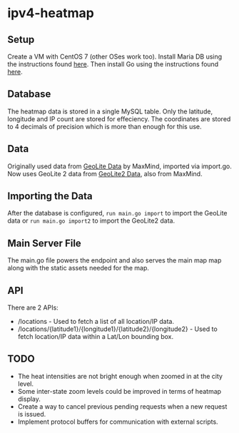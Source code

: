 # ipv4-heatmap

## Setup
Create a VM with CentOS 7 (other OSes work too). Install Maria DB using the instructions found [here](https://downloads.mariadb.org/mariadb/repositories/). Then install Go using the instructions found [here](https://golang.org/doc/install).

## Database
The heatmap data is stored in a single MySQL table. Only the latitude, longitude and IP count are stored for effeciency. The coordinates are stored to 4 decimals of precision which is more than enough for this use.

## Data
Originally used data from [GeoLite Data](http://dev.maxmind.com/geoip/legacy/geolite/) by MaxMind, imported via import.go. Now uses GeoLite 2 data from [GeoLite2 Data](http://dev.maxmind.com/geoip/geoip2/geolite2/), also from MaxMind.

## Importing the Data
After the database is configured, `run main.go import` to import the GeoLite data or `run main.go import2` to import the GeoLite2 data.

## Main Server File
The main.go file powers the endpoint and also serves the main map map along with the static assets needed for the map.

## API
There are 2 APIs:
* /locations - Used to fetch a list of all location/IP data.
* /locations/{latitude1}/{longitude1}/{latitude2}/{longitude2} - Used to fetch location/IP data within a Lat/Lon bounding box.

## TODO
* The heat intensities are not bright enough when zoomed in at the city level.
* Some inter-state zoom levels could be improved in terms of heatmap display.
* Create a way to cancel previous pending requests when a new request is issued.
* Implement protocol buffers for communication with external scripts.
